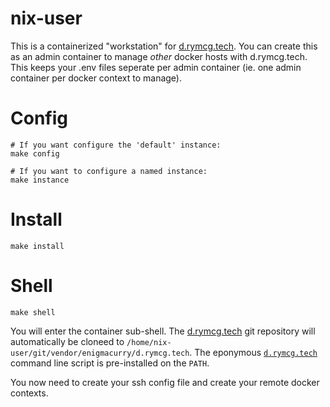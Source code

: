 # nix-user

This is a containerized "workstation" for
[d.rymcg.tech](../../README.md). You can create this as an admin
container to manage *other* docker hosts with d.rymcg.tech. This keeps
your .env files seperate per admin container (ie. one admin container
per docker context to manage).

# Config

```
# If you want configure the 'default' instance:
make config

# If you want to configure a named instance:
make instance
```

# Install

```
make install
```

# Shell

```
make shell
```

You will enter the container sub-shell. The
[d.rymcg.tech](https://github.com/EnigmaCurry/d.rymcg.tech) git
repository will automatically be cloneed to
`/home/nix-user/git/vendor/enigmacurry/d.rymcg.tech`. The eponymous
[`d.rymcg.tech`](../../README.md#using-the-drymcgtech-cli-script-optional)
command line script is pre-installed on the `PATH`.

You now need to create your ssh config file and create your remote
docker contexts.

